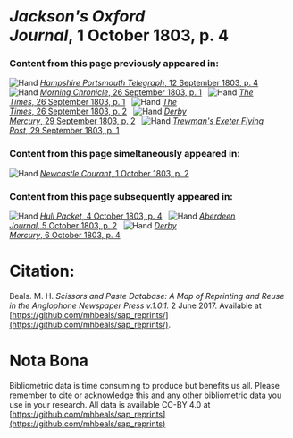 # *Jackson's Oxford Journal*, 1 October 1803, p. 4  
  
### Content from this page previously appeared in:  
![Hand](http://scissorsandpaste.net/wp-content/uploads/2017/06/smallhandpointer.png) [*Hampshire Portsmouth Telegraph*, 12 September 1803, p. 4](https://mhbeals.github.io/sap_html/Hampshire-Portsmouth-Telegraph/Hampshire-Portsmouth-Telegraph-12-September-1803-p-4)  
![Hand](http://scissorsandpaste.net/wp-content/uploads/2017/06/smallhandpointer.png) [*Morning Chronicle*, 26 September 1803, p. 1](https://mhbeals.github.io/sap_html/Morning-Chronicle/Morning-Chronicle-26-September-1803-p-1)  
![Hand](http://scissorsandpaste.net/wp-content/uploads/2017/06/smallhandpointer.png) [*The Times*, 26 September 1803, p. 1](https://mhbeals.github.io/sap_html/The-Times/The-Times-26-September-1803-p-1)  
![Hand](http://scissorsandpaste.net/wp-content/uploads/2017/06/smallhandpointer.png) [*The Times*, 26 September 1803, p. 2](https://mhbeals.github.io/sap_html/The-Times/The-Times-26-September-1803-p-2)  
![Hand](http://scissorsandpaste.net/wp-content/uploads/2017/06/smallhandpointer.png) [*Derby Mercury*, 29 September 1803, p. 2](https://mhbeals.github.io/sap_html/Derby-Mercury/Derby-Mercury-29-September-1803-p-2)  
![Hand](http://scissorsandpaste.net/wp-content/uploads/2017/06/smallhandpointer.png) [*Trewman's Exeter Flying Post*, 29 September 1803, p. 1](https://mhbeals.github.io/sap_html/Trewman's-Exeter-Flying-Post/Trewman's-Exeter-Flying-Post-29-September-1803-p-1)  
  
### Content from this page simeltaneously appeared in:  
![Hand](http://scissorsandpaste.net/wp-content/uploads/2017/06/smallhandpointer.png) [*Newcastle Courant*, 1 October 1803, p. 2](https://mhbeals.github.io/sap_html/Newcastle-Courant/Newcastle-Courant-1-October-1803-p-2)  
  
### Content from this page subsequently appeared in:  
![Hand](http://scissorsandpaste.net/wp-content/uploads/2017/06/smallhandpointer.png) [*Hull Packet*, 4 October 1803, p. 4](https://mhbeals.github.io/sap_html/Hull-Packet/Hull-Packet-4-October-1803-p-4)  
![Hand](http://scissorsandpaste.net/wp-content/uploads/2017/06/smallhandpointer.png) [*Aberdeen Journal*, 5 October 1803, p. 2](https://mhbeals.github.io/sap_html/Aberdeen-Journal/Aberdeen-Journal-5-October-1803-p-2)  
![Hand](http://scissorsandpaste.net/wp-content/uploads/2017/06/smallhandpointer.png) [*Derby Mercury*, 6 October 1803, p. 4](https://mhbeals.github.io/sap_html/Derby-Mercury/Derby-Mercury-6-October-1803-p-4)  


# Citation: 

Beals. M. H. *Scissors and Paste Database: A Map of Reprinting and Reuse in the Anglophone Newspaper Press v.1.0.1.* 2 June 2017. Available at [https://github.com/mhbeals/sap_reprints/](https://github.com/mhbeals/sap_reprints/). 

# Nota Bona

Bibliometric data is time consuming to produce but benefits us all. Please remember to cite or acknowledge this and any other bibliometric data you use in your research. All data is available CC-BY 4.0 at [https://github.com/mhbeals/sap_reprints](https://github.com/mhbeals/sap_reprints)